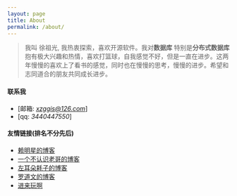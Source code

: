 ```yaml
---
layout: page
title: About
permalink: /about/
---
```


>我叫 徐祖光, 我热衷探索，喜欢开源软件。我对**数据库**  特别是**分布式数据库**抱有极大兴趣和热情，喜欢打篮球，自我感觉不好，但是一直在进步。这两年慢慢的喜欢上了看书的感觉，同时也在慢慢的思考，慢慢的进步。希望和志同道合的朋友共同成长进步。





#### 联系我
* [邮箱:    *xzggis@126.com*]
* [qq:  *3440447550*]



#### 友情链接(排名不分先后)

* [赖明星的博客](http://mingxinglai.com/cn/)
* [一个不认识老哥的博客](https://blog.coderzh.com/)
* [左耳朵耗子的博客](https://coolshell.cn/)
* [罗道文的博客](http://luodw.cc/)
* [进来玩啊](http://oceanbase.org.cn/)